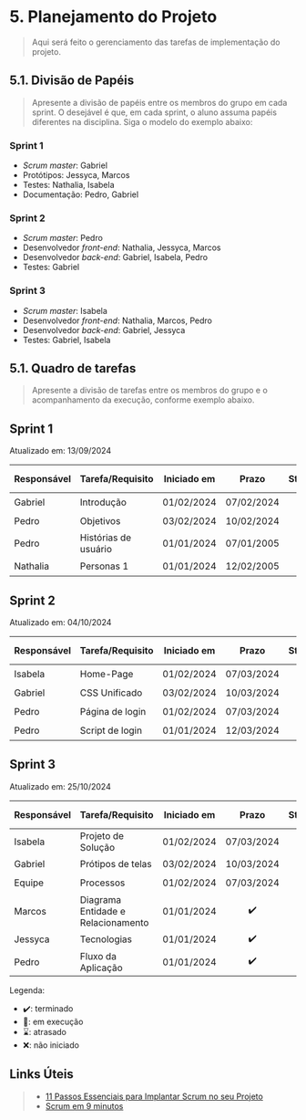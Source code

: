 # 5. Planejamento do Projeto

> Aqui será feito o gerenciamento das tarefas de implementação do projeto.

## 5.1. Divisão de Papéis

> Apresente a divisão de papéis entre os membros do grupo em cada sprint. O desejável é que, em cada sprint, o aluno assuma papéis diferentes na disciplina. Siga o modelo do exemplo abaixo:

### Sprint 1
- _Scrum master_: Gabriel
- Protótipos: Jessyca, Marcos
- Testes: Nathalia, Isabela
- Documentação: Pedro, Gabriel

### Sprint 2
- _Scrum master_: Pedro
- Desenvolvedor _front-end_: Nathalia, Jessyca, Marcos
- Desenvolvedor _back-end_: Gabriel, Isabela, Pedro
- Testes: Gabriel

### Sprint 3
- _Scrum master_: Isabela
- Desenvolvedor _front-end_: Nathalia, Marcos, Pedro
- Desenvolvedor _back-end_: Gabriel, Jessyca
- Testes: Gabriel, Isabela

## 5.1. Quadro de tarefas

> Apresente a divisão de tarefas entre os membros do grupo e o acompanhamento da execução, conforme exemplo abaixo.

## Sprint 1

Atualizado em: 13/09/2024

| Responsável   | Tarefa/Requisito | Iniciado em    | Prazo      | Status | Terminado em    |
| :----         |    :----         |      :----:    | :----:     | :----: | :----:          |
| Gabriel       | Introdução       |   01/02/2024   | 07/02/2024 | ✔️    | 05/01/2005      |
| Pedro         | Objetivos        |   03/02/2024   | 10/02/2024 | ✔️    |                 |
| Pedro         | Histórias de usuário  | 01/01/2024     | 07/01/2005 | ✔️     |                 |
| Nathalia      | Personas 1       |    01/01/2024  | 12/02/2005 | ✔️    |       |

## Sprint 2

Atualizado em: 04/10/2024

| Responsável   | Tarefa/Requisito | Iniciado em    | Prazo      | Status | Terminado em    |
| :----         |    :----         |      :----:    | :----:     | :----: | :----:          |
| Isabela        | Home-Page        | 01/02/2024     | 07/03/2024 | ✔️    | 05/01/2005      |
| Gabriel       | CSS Unificado    | 03/02/2024     | 10/03/2024 | ✔️    |                 |
| Pedro        | Página de login  | 01/02/2024     | 07/03/2024 | ✔️     |                 |
| Pedro        | Script de login  |  01/01/2024    | 12/03/2024 | ✔️    |       |

## Sprint 3

Atualizado em: 25/10/2024

| Responsável   | Tarefa/Requisito | Iniciado em     | Prazo      | Status | Terminado em    |
| :----         |    :----         |      :----:     | :----:     | :----: | :----:          |
| Isabela       | Projeto de Solução | 01/02/2024    | 07/03/2024 | ✔️   | 05/01/2005      |
| Gabriel       | Prótipos de telas | 03/02/2024     | 10/03/2024 | ✔️    |                 |
| Equipe        | Processos         | 01/02/2024     | 07/03/2024 | ✔️    |                 |
| Marcos        | Diagrama Entidade e Relacionamento | 01/01/2024 | ✔️    | ✔️    |           |
| Jessyca       | Tecnologias       |  01/01/2024    | ✔️         | ✔️    |           |
| Pedro         | Fluxo da Aplicação |  01/01/2024   | ✔️         | ✔️    |           |

Legenda:
- ✔️: terminado
- 📝: em execução
- ⌛: atrasado
- ❌: não iniciado



## Links Úteis
> - [11 Passos Essenciais para Implantar Scrum no seu Projeto](https://mindmaster.com.br/scrum-11-passos/)
> - [Scrum em 9 minutos](https://www.youtube.com/watch?v=XfvQWnRgxG0)


